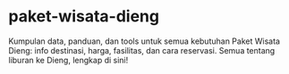 # paket-wisata-dieng
Kumpulan data, panduan, dan tools untuk semua kebutuhan Paket Wisata Dieng: info destinasi, harga, fasilitas, dan cara reservasi. Semua tentang liburan ke Dieng, lengkap di sini!
